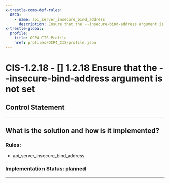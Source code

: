 ```yaml
---
x-trestle-comp-def-rules:
  OSCO:
    - name: api_server_insecure_bind_address
      description: Ensure that the --insecure-bind-address argument is not set
x-trestle-global:
  profile:
    title: OCP4 CIS Profile
    href: profiles/OCP4_CIS/profile.json
---
```


# CIS-1.2.18 - \[\] 1.2.18 Ensure that the --insecure-bind-address argument is not set

## Control Statement

______________________________________________________________________

## What is the solution and how is it implemented?

<!-- For implementation status enter one of: implemented, partial, planned, alternative, not-applicable -->

<!-- Note that the list of rules under ### Rules: is read-only and changes will not be captured after assembly to JSON -->

<!-- Add control implementation description here for control: CIS-1.2.18 -->

### Rules:

  - api_server_insecure_bind_address

### Implementation Status: planned

______________________________________________________________________
